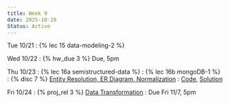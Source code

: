 ```yaml
---
title: Week 9
date: 2025-10-20
Status: Active
---
```


Tue 10/21
: {% lec 15 data-modeling-2 %}

Wed 10/22
: {% hw_due 3 %} Due, 5pm

Thu 10/23
: {% lec 16a semistructured-data %}
: {% lec 16b mongoDB-1 %}
: {% disc 7 %} [Entity Resolution, ER Diagram, Normalization](https://drive.google.com/file/d/1afXj3glgEEG7F0RINpmQveO_yHnxtCDJ/view?usp=sharing)
  : [Code](http://data101.datahub.berkeley.edu/hub/user-redirect/git-pull?repo=https%3A%2F%2Fgithub.com%2Fcal-data-eng%2Ffa25-materials&urlpath=tree%2Ffa25-materials%2Fdisc%2Fdisc07%2Fdisc07.ipynb&branch=main), [Solution](https://drive.google.com/file/d/1l-GS_xCMdhhQqNL3rMcrbbJ97emXe9gv/view?usp=sharing)

Fri 10/24
: {% proj_rel 3 %} [Data Transformation](https://data101.datahub.berkeley.edu/hub/user-redirect/git-pull?repo=https%3A%2F%2Fgithub.com%2Fcal-data-eng%2Ffa25-materials&urlpath=tree%2Ffa25-materials%2Fproj%2Fproj3%2Fproj3.ipynb&branch=main)
  : Due Fri 11/7, 5pm
